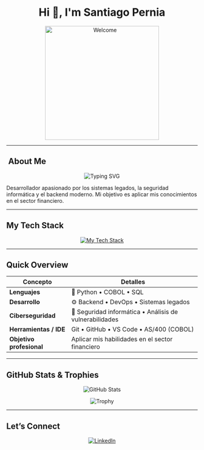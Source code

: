 <h1 align="center">Hi 👋, I'm Santiago Pernia</h1>
<p align="center">
  <img src="https://i.imgur.com/dTYwdG1.gif" alt="Welcome" width="300" />
</p>

---

## ​ About Me
<p align="center">
  <img src="https://readme-typing-svg.herokuapp.com/?lines=Software+Developer+%7C+COBOL,+Python,+SQL+%7C+Cybersecurity+Enthusiast&font=Fira+Code&pause=1000" alt="Typing SVG" />
</p>

Desarrollador apasionado por los sistemas legados, la seguridad informática y el backend moderno. Mi objetivo es aplicar mis conocimientos en el sector financiero.

---

##  My Tech Stack
<p align="center">
  <a href="https://skillicons.dev">
    <img src="https://skillicons.dev/icons?i=python,sql,git,github,html&theme=light&perline=5" alt="My Tech Stack"/>
  </a>
</p>

---

##  Quick Overview

|  Concepto              |  Detalles                                       |
|------------------------|--------------------------------------------------|
| **Lenguajes**          | 🐍 Python • COBOL • SQL                          |
| **Desarrollo**         | ⚙ Backend • DevOps • Sistemas legados           |
| **Ciberseguridad**     | 🔐 Seguridad informática • Análisis de vulnerabilidades |
| **Herramientas / IDE** |  Git • GitHub • VS Code • AS/400 (COBOL)        |
| **Objetivo profesional** |  Aplicar mis habilidades en el sector financiero |

---

##  GitHub Stats & Trophies
<p align="center">
  <img src="https://github-readme-stats.vercel.app/api?username=SantiagoPernia&show_icons=true&hide_border=true" alt="GitHub Stats" />
</p>
<p align="center">
  <img src="https://github-profile-trophy.vercel.app/?username=SantiagoPernia&theme=dark" alt="Trophy" />
</p>

---

##  Let’s Connect
<p align="center">
  <a href="https://www.linkedin.com/in/santiago-pernia/" target="_blank">
    <img alt="LinkedIn" src="https://img.shields.io/badge/LinkedIn-blue?logo=linkedin&style=for-the-badge"/>
  </a>
</p>






